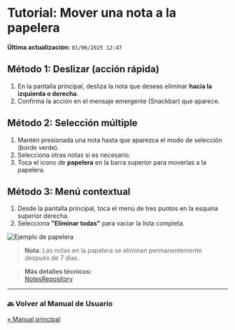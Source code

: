 # Tutorial: Mover una nota a la papelera
**Última actualización:** `01/06/2025 12:47`

## Método 1: Deslizar (acción rápida)
1. En la pantalla principal, desliza la nota que deseas eliminar **hacia la izquierda o derecha**.
2. Confirma la acción en el mensaje emergente (Snackbar) que aparece.

## Método 2: Selección múltiple
1. Mantén presionada una nota hasta que aparezca el modo de selección (borde verde).
2. Selecciona otras notas si es necesario.
3. Toca el icono de **papelera** en la barra superior para moverlas a la papelera.

## Método 3: Menú contextual
1. Desde la pantalla principal, toca el menú de tres puntos en la esquina superior derecha.
2. Selecciona **"Eliminar todas"** para vaciar la lista completa.

![Ejemplo de papelera](https://i.imgur.com/60jTB8J.png)

> **Nota**: Las notas en la papelera se eliminan permanentemente después de 7 días.

> **Más detalles técnicos:**  
[NotesRepository](../generated/dokka/markdown/-app-notas/com.example.appnotas.database/-notes-view-model/soft-delete-note.md)  

---

### 🔙 Volver al Manual de Usuario
[« Manual principal](Manual_de_usuario.md)
